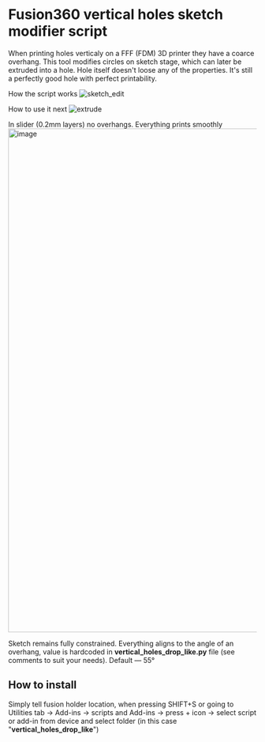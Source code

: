 # Fusion360 vertical holes sketch modifier script
When printing holes verticaly on a FFF (FDM) 3D printer they have a coarce overhang. This tool modifies circles on sketch stage, which can later be extruded into a hole.
Hole itself doesn't loose any of the properties. It's still a perfectly good hole with perfect printability.

How the script works
![sketch_edit](https://github.com/user-attachments/assets/3371857c-a0fb-43b5-8bbe-24805dbc0c33)

How to use it next
![extrude](https://github.com/user-attachments/assets/cef6f1ac-586a-43d3-ab41-d365ea6392a4)

In slider (0.2mm layers) no overhangs. Everything prints smoothly
<img width="1159" height="1020" alt="image" src="https://github.com/user-attachments/assets/d99565b9-b559-45eb-8f28-00d88dba14ff" />

Sketch remains fully constrained. Everything aligns to the angle of an overhang, value is hardcoded in **vertical_holes_drop_like.py** file (see comments to suit your needs). Default — 55°

## How to install
Simply tell fusion holder location, when pressing SHIFT+S or going to Utilities tab -> Add-ins -> scripts and Add-ins -> press + icon -> select script or add-in from device and select folder (in this case "**vertical_holes_drop_like**")
